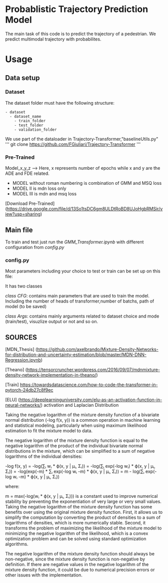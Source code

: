 # Probablistic Trajectory Prediction Model
The main task of this code is to predict the trajectory of a pedestrian.
We predict multimodal trajectory with probabilites.

# Usage

## Data setup
### Dataset
The dataset folder must have the following structure:

    - dataset
      - dataset_name
        - train_folder
        - test_folder
        - validation_folder 
We use part of the dataloader in Trajectory-Transformer,"baselineUtils.py"
''' git clone  https://github.com/FGiuliari/Trajectory-Transformer '''
### Pre-Trained 
Model_x_y_z --> Here, x represents number of epochs while x and y are the ADE and FDE related.

- MODEL without roman numbering is combination of GMM and MSQ loss
- MODEL II is mdn loss only 
- MODEL III is mdn and msq loss

[Download Pre-Trained] (https://drive.google.com/file/d/13So1tsDC6gm8ULDtRoBD8UJoHgbRMSir/view?usp=sharing)
## Main file
To train and test just run the *GMM_Transformer.ipynb* with different configuration from *config.py*

### config.py
Most parameters including your choice to test or train can be set up on this file:

It has two classes

*class CFG*: contains main parameters that are used to train the model.
Including the number of heads of transformer,number of batchs, path of model (to be saved)

*class Args*: contains mainly arguments related to dataset choice and mode (train/test), visuzlize output or not and so on.




## SOURCES
[MDN_Thesis] (https://github.com/axelbrando/Mixture-Density-Networks-for-distribution-and-uncertainty-estimation/blob/master/MDN-DNN-Regression.ipynb)

[Theano] (https://tensorcruncher.wordpress.com/2016/09/07/mdnmixture-density-network-implementation-in-theano/)

[Train] https://towardsdatascience.com/how-to-code-the-transformer-in-pytorch-24db27c8f9ec

[ELU] (https://deeplearninguniversity.com/elu-as-an-activation-function-in-neural-networks/) activation and Laplacian Distribution












Taking the negative logarithm of the mixture density function of a bivariate normal distribution (-log f(x, y)) is a common operation in machine learning and statistical modeling, particularly when using maximum likelihood estimation to fit the mixture model to data.

The negative logarithm of the mixture density function is equal to the negative logarithm of the product of the individual bivariate normal distributions in the mixture, which can be simplified to a sum of negative logarithms of the individual densities:

-log f(x, y) = -log(∑ᵢ wᵢ * ϕ(x, y | μᵢ, Σᵢ))
= -log(∑ᵢ exp(-log wᵢ) * ϕ(x, y | μᵢ, Σᵢ))
= -log(exp(-m) * ∑ᵢ exp(-log wᵢ -m) * ϕ(x, y | μᵢ, Σᵢ))
= m - log(∑ᵢ exp(-log wᵢ -m) * ϕ(x, y | μᵢ, Σᵢ))

where:

m = max(-log(wᵢ * ϕ(x, y | μᵢ, Σᵢ))) is a constant used to improve numerical stability by preventing the exponentiation of very large or very small values.
Taking the negative logarithm of the mixture density function has some benefits over using the original mixture density function. First, it allows us to simplify the computation by converting the product of densities to a sum of logarithms of densities, which is more numerically stable. Second, it transforms the problem of maximizing the likelihood of the mixture model to minimizing the negative logarithm of the likelihood, which is a convex optimization problem and can be solved using standard optimization algorithms.

The negative logarithm of the mixture density function should always be non-negative, since the mixture density function is non-negative by definition. If there are negative values in the negative logarithm of the mixture density function, it could be due to numerical precision errors or other issues with the implementation.

